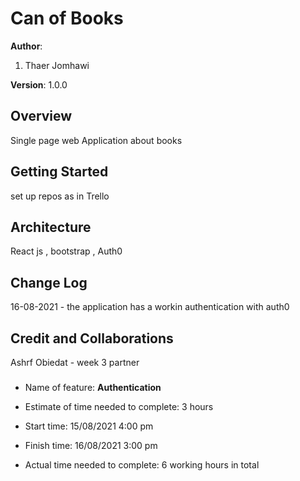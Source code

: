 # Can of Books

**Author**: 
1. Thaer Jomhawi

**Version**: 1.0.0 

## Overview
Single page web Application about books 

## Getting Started
set up repos as in Trello 

## Architecture
React js , bootstrap , Auth0

## Change Log
16-08-2021 - the application has a workin authentication with auth0

## Credit and Collaborations
Ashrf Obiedat - week 3 partner 



###


* Name of feature: **Authentication** 

* Estimate of time needed to complete: 3 hours

* Start time: 15/08/2021 4:00 pm 

* Finish time: 16/08/2021 3:00 pm

* Actual time needed to complete: 6 working hours in total 